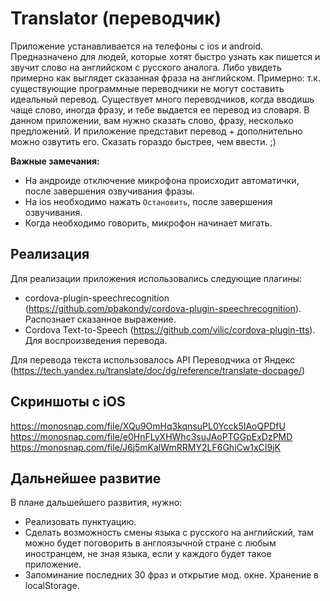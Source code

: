 # Translator (переводчик)

Приложение устанавливается на телефоны с ios и android. Предназначено для людей, которые хотят быстро узнать как пишется и звучит слово на английском с русского аналога. Либо увидеть примерно как выглядет сказанная фраза на английском. Примерно: т.к. существующие программные переводчики не могут составить идеальный перевод.
Существует много переводчиков, когда вводишь чаще слово, иногда фразу, и тебе выдается ее перевод из словаря. В данном приложении, вам нужно сказать слово, фразу, несколько предложений. И приложение представит перевод + дополнительно можно озвутить его. Сказать гораздо быстрее, чем ввести. ;)

**Важные замечания:**

* На андроиде отключение микрофона происходит автоматички, после завершения озвучивания фразы.
* На ios необходимо нажать `Остановить`, после завершения озвучивания.
* Когда необходимо говорить, микрофон начинает мигать.

## Реализация

Для реализации приложения использовались следующие плагины:

* cordova-plugin-speechrecognition (https://github.com/pbakondy/cordova-plugin-speechrecognition). Распознает сказанное выражение.
* Cordova Text-to-Speech (https://github.com/vilic/cordova-plugin-tts). Для воспроизведения перевода.

Для перевода текста использовалось API Переводчика от Яндекс (https://tech.yandex.ru/translate/doc/dg/reference/translate-docpage/)

## Скриншоты c iOS
https://monosnap.com/file/XQu9OmHq3kqnsuPL0Ycck5IAoQPDfU
https://monosnap.com/file/e0HnFLyXHWhc3suJAoPTGGpExDzPMD
https://monosnap.com/file/J6j5mKalWmRRMY2LF6GhiCw1xCI9jK

## Дальнейшее развитие

В плане дальшейшего развития, нужно:

* Реализовать пунктуацию.
* Сделать возможность смены языка с русского на английский, там можно будет поговорить в англоязычной стране с любым иностранцем, не зная языка, если у каждого будет такое приложение.
* Запоминание последних 30 фраз и открытие мод. окне. Хранение в localStorage.
